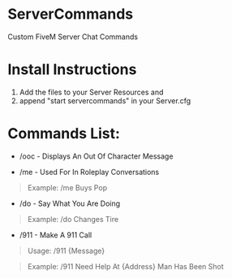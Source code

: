 # ServerCommands
Custom FiveM Server Chat Commands

# Install Instructions
1. Add the files to your Server Resources and
2. append "start servercommands" in your Server.cfg

# Commands List:
- /ooc - Displays An Out Of Character Message

- /me - Used For In Roleplay Conversations

>Example: /me Buys Pop

- /do - Say What You Are Doing

>Example: /do Changes Tire

- /911 - Make A 911 Call

>Usage: /911 {Message}

>Example: /911 Need Help At {Address} Man Has Been Shot
